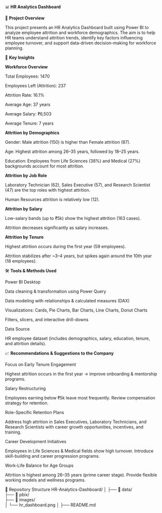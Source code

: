 📊 **HR Analytics Dashboard**

📌 **Project Overview**

This project presents an HR Analytics Dashboard built using Power BI to analyze employee attrition and workforce demographics.
The aim is to help HR teams understand attrition trends, identify key factors influencing employee turnover, and support data-driven decision-making for workforce planning.

🔑 **Key Insights**

**Workforce Overview**

Total Employees: 1470

Employees Left (Attrition): 237

Attrition Rate: 16.1%

Average Age: 37 years

Average Salary: ₹6,503

Average Tenure: 7 years

**Attrition by Demographics**

Gender: Male attrition (150) is higher than Female attrition (87).

Age: Highest attrition among 26–35 years, followed by 18–25 years.

Education: Employees from Life Sciences (38%) and Medical (27%) backgrounds account for most attrition.

**Attrition by Job Role**

Laboratory Technician (62), Sales Executive (57), and Research Scientist (47) are the top roles with highest attrition.

Human Resources attrition is relatively low (12).

**Attrition by Salary**

Low-salary bands (up to ₹5k) show the highest attrition (163 cases).

Attrition decreases significantly as salary increases.

**Attrition by Tenure**

Highest attrition occurs during the first year (59 employees).

Attrition stabilizes after ~3–4 years, but spikes again around the 10th year (18 employees).

🛠 **Tools & Methods Used**

Power BI Desktop

Data cleaning & transformation using Power Query

Data modeling with relationships & calculated measures (DAX)

Visualizations: Cards, Pie Charts, Bar Charts, Line Charts, Donut Charts

Filters, slicers, and interactive drill-downs

Data Source

HR employee dataset (includes demographics, salary, education, tenure, and attrition details).

📈 **Recommendations & Suggestions to the Company**

Focus on Early Tenure Engagement

Highest attrition occurs in the first year → improve onboarding & mentorship programs.

Salary Restructuring

Employees earning below ₹5k leave most frequently. Review compensation strategy for retention.

Role-Specific Retention Plans

Address high attrition in Sales Executives, Laboratory Technicians, and Research Scientists with career growth opportunities, incentives, and training.

Career Development Initiatives

Employees in Life Sciences & Medical fields show high turnover. Introduce skill-building and career progression programs.

Work-Life Balance for Age Groups

Attrition is highest among 26–35 years (prime career stage). Provide flexible working models and wellness programs.

📂 Repository Structure
HR-Analytics-Dashboard/
│
├── 📁 data/             
├── 📁 pbix/          
├── 📁 images/            
│   └── hr_dashboard.png
│
├── README.md               
                
